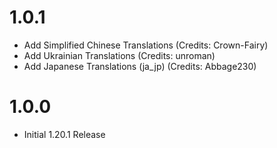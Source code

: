 # 1.0.1
- Add Simplified Chinese Translations (Credits: Crown-Fairy)
- Add Ukrainian Translations (Credits: unroman)
- Add Japanese Translations (ja_jp) (Credits: Abbage230)

# 1.0.0
- Initial 1.20.1 Release